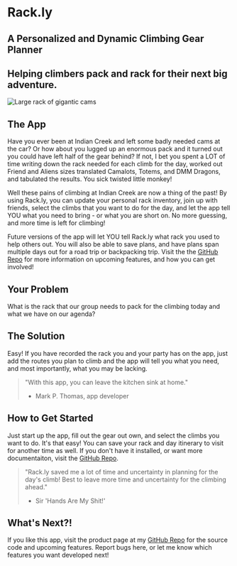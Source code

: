 # Rack.ly #
## A Personalized and Dynamic Climbing Gear Planner ##
## Helping climbers pack and rack for their next big adventure. ##

![Large rack of gigantic cams](https://github.com/MarkPThomas/hr-rpp29-mvp/blob/master/rackBanner.jpeg "When you need to rack up to sack up.")

## The App ##
  Have you ever been at Indian Creek and left some badly needed cams at the car? Or how about you lugged up an enormous pack and it turned out you could have left half of the gear behind? If not, I bet you spent a LOT of time writing down the rack needed for each climb for the day, worked out Friend and Aliens sizes translated Camalots, Totems, and DMM Dragons, and tabulated the results. You sick twisted little monkey!

  Well these pains of climbing at Indian Creek are now a thing of the past! By using Rack.ly, you can update your personal rack inventory, join up with friends, select the climbs that you want to do for the day, and let the app tell YOU what you need to bring - or what you are short on. No more guessing, and more time is left for climbing!

  Future versions of the app will let YOU tell Rack.ly what rack you used to help others out. You will also be able to save plans, and have plans span multiple days out for a road trip or backpacking trip. Visit the the [GitHub Repo](https://github.com/MarkPThomas/hr-rpp29-mvp) for more information on upcoming features, and how you can get involved!

## Your Problem ##
  What is the rack that our group needs to pack for the climbing today and what we have on our agenda?

## The Solution ##
  Easy! If you have recorded the rack you and your party has on the app, just add the routes you plan to climb and the app will tell you what you need, and most importantly, what you may be lacking.

> "With this app, you can leave the kitchen sink at home."
>    - Mark P. Thomas, app developer


## How to Get Started ##
  Just start up the app, fill out the gear out own, and select the climbs you want to do. It's that easy! You can save your rack and day itinerary to visit for another time as well. If you don't have it installed, or want more documentaiton, visit the [GitHub Repo](https://github.com/MarkPThomas/hr-rpp29-mvp).

>  "Rack.ly saved me a lot of time and uncertainty in planning for the day's climb! Best to leave more time and uncertainty for the climbing ahead."
>    - Sir 'Hands Are My Shit!'

## What's Next?! ##
  If you like this app, visit the product page at my [GitHub Repo](https://github.com/MarkPThomas/hr-rpp29-mvp) for the source code and upcoming features. Report bugs here, or let me know which features you want developed next!
